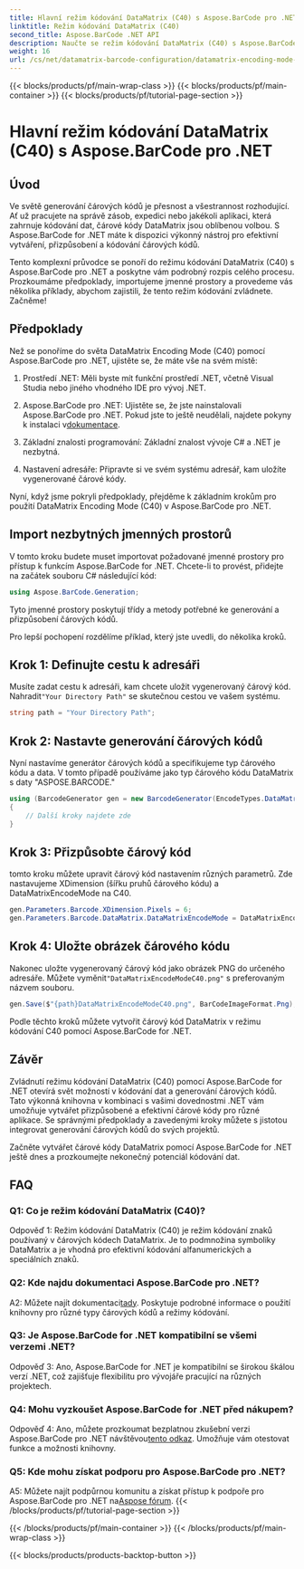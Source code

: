 ```yaml
---
title: Hlavní režim kódování DataMatrix (C40) s Aspose.BarCode pro .NET
linktitle: Režim kódování DataMatrix (C40)
second_title: Aspose.BarCode .NET API
description: Naučte se režim kódování DataMatrix (C40) s Aspose.BarCode pro .NET. Vytvářejte efektivně vlastní čárové kódy. Prozkoumejte průvodce krok za krokem.
weight: 16
url: /cs/net/datamatrix-barcode-configuration/datamatrix-encoding-mode-c40/
---
```


{{< blocks/products/pf/main-wrap-class >}}
{{< blocks/products/pf/main-container >}}
{{< blocks/products/pf/tutorial-page-section >}}

# Hlavní režim kódování DataMatrix (C40) s Aspose.BarCode pro .NET

## Úvod

Ve světě generování čárových kódů je přesnost a všestrannost rozhodující. Ať už pracujete na správě zásob, expedici nebo jakékoli aplikaci, která zahrnuje kódování dat, čárové kódy DataMatrix jsou oblíbenou volbou. S Aspose.BarCode for .NET máte k dispozici výkonný nástroj pro efektivní vytváření, přizpůsobení a kódování čárových kódů.

Tento komplexní průvodce se ponoří do režimu kódování DataMatrix (C40) s Aspose.BarCode pro .NET a poskytne vám podrobný rozpis celého procesu. Prozkoumáme předpoklady, importujeme jmenné prostory a provedeme vás několika příklady, abychom zajistili, že tento režim kódování zvládnete. Začněme!

## Předpoklady

Než se ponoříme do světa DataMatrix Encoding Mode (C40) pomocí Aspose.BarCode pro .NET, ujistěte se, že máte vše na svém místě:

1. Prostředí .NET: Měli byste mít funkční prostředí .NET, včetně Visual Studia nebo jiného vhodného IDE pro vývoj .NET.

2.  Aspose.BarCode pro .NET: Ujistěte se, že jste nainstalovali Aspose.BarCode pro .NET. Pokud jste to ještě neudělali, najdete pokyny k instalaci v[dokumentace](https://reference.aspose.com/barcode/net/).

3. Základní znalosti programování: Základní znalost vývoje C# a .NET je nezbytná.

4. Nastavení adresáře: Připravte si ve svém systému adresář, kam uložíte vygenerované čárové kódy.

Nyní, když jsme pokryli předpoklady, přejděme k základním krokům pro použití DataMatrix Encoding Mode (C40) v Aspose.BarCode pro .NET.

## Import nezbytných jmenných prostorů

V tomto kroku budete muset importovat požadované jmenné prostory pro přístup k funkcím Aspose.BarCode for .NET. Chcete-li to provést, přidejte na začátek souboru C# následující kód:

```csharp
using Aspose.BarCode.Generation;
```

Tyto jmenné prostory poskytují třídy a metody potřebné ke generování a přizpůsobení čárových kódů.

Pro lepší pochopení rozdělíme příklad, který jste uvedli, do několika kroků.

## Krok 1: Definujte cestu k adresáři

 Musíte zadat cestu k adresáři, kam chcete uložit vygenerovaný čárový kód. Nahradit`"Your Directory Path"` se skutečnou cestou ve vašem systému.

```csharp
string path = "Your Directory Path";
```

## Krok 2: Nastavte generování čárových kódů

Nyní nastavíme generátor čárových kódů a specifikujeme typ čárového kódu a data. V tomto případě používáme jako typ čárového kódu DataMatrix s daty "ASPOSE.BARCODE."

```csharp
using (BarcodeGenerator gen = new BarcodeGenerator(EncodeTypes.DataMatrix, "ASPOSE.BARCODE"))
{
    // Další kroky najdete zde
}
```

## Krok 3: Přizpůsobte čárový kód

tomto kroku můžete upravit čárový kód nastavením různých parametrů. Zde nastavujeme XDimension (šířku pruhů čárového kódu) a DataMatrixEncodeMode na C40.

```csharp
gen.Parameters.Barcode.XDimension.Pixels = 6;
gen.Parameters.Barcode.DataMatrix.DataMatrixEncodeMode = DataMatrixEncodeMode.C40;
```

## Krok 4: Uložte obrázek čárového kódu

 Nakonec uložte vygenerovaný čárový kód jako obrázek PNG do určeného adresáře. Můžete vyměnit`"DataMatrixEncodeModeC40.png"` s preferovaným názvem souboru.

```csharp
gen.Save($"{path}DataMatrixEncodeModeC40.png", BarCodeImageFormat.Png);
```

Podle těchto kroků můžete vytvořit čárový kód DataMatrix v režimu kódování C40 pomocí Aspose.BarCode for .NET.

## Závěr

Zvládnutí režimu kódování DataMatrix (C40) pomocí Aspose.BarCode for .NET otevírá svět možností v kódování dat a generování čárových kódů. Tato výkonná knihovna v kombinaci s vašimi dovednostmi .NET vám umožňuje vytvářet přizpůsobené a efektivní čárové kódy pro různé aplikace. Se správnými předpoklady a zavedenými kroky můžete s jistotou integrovat generování čárových kódů do svých projektů.

Začněte vytvářet čárové kódy DataMatrix pomocí Aspose.BarCode for .NET ještě dnes a prozkoumejte nekonečný potenciál kódování dat.

## FAQ

### Q1: Co je režim kódování DataMatrix (C40)?

Odpověď 1: Režim kódování DataMatrix (C40) je režim kódování znaků používaný v čárových kódech DataMatrix. Je to podmnožina symboliky DataMatrix a je vhodná pro efektivní kódování alfanumerických a speciálních znaků.

### Q2: Kde najdu dokumentaci Aspose.BarCode pro .NET?

 A2: Můžete najít dokumentaci[tady](https://reference.aspose.com/barcode/net/). Poskytuje podrobné informace o použití knihovny pro různé typy čárových kódů a režimy kódování.

### Q3: Je Aspose.BarCode for .NET kompatibilní se všemi verzemi .NET?

Odpověď 3: Ano, Aspose.BarCode for .NET je kompatibilní se širokou škálou verzí .NET, což zajišťuje flexibilitu pro vývojáře pracující na různých projektech.

### Q4: Mohu vyzkoušet Aspose.BarCode for .NET před nákupem?

 Odpověď 4: Ano, můžete prozkoumat bezplatnou zkušební verzi Aspose.BarCode pro .NET návštěvou[tento odkaz](https://releases.aspose.com/). Umožňuje vám otestovat funkce a možnosti knihovny.

### Q5: Kde mohu získat podporu pro Aspose.BarCode pro .NET?

A5: Můžete najít podpůrnou komunitu a získat přístup k podpoře pro Aspose.BarCode pro .NET na[Aspose fórum](https://forum.aspose.com/c/barcode/13).
{{< /blocks/products/pf/tutorial-page-section >}}

{{< /blocks/products/pf/main-container >}}
{{< /blocks/products/pf/main-wrap-class >}}

{{< blocks/products/products-backtop-button >}}

